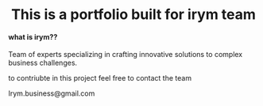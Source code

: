 <h1 align="center">This is a portfolio built for irym team</h1>

<h4>what is irym??</h4>
<p>Team of experts specializing in crafting innovative solutions to complex business challenges.</p>


<p>to contriubte in this project feel free to contact the team</p>
Irym.business@gmail.com
